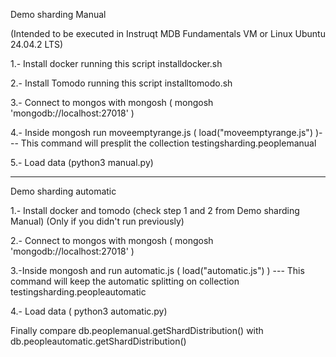 Demo sharding Manual

(Intended to be executed in Instruqt MDB Fundamentals VM or Linux Ubuntu 24.04.2 LTS)

1.- Install docker running this script installdocker.sh

2.- Install Tomodo running this script installtomodo.sh

3.- Connect to mongos with mongosh ( mongosh 'mongodb://localhost:27018' ) 

4.- Inside mongosh run moveemptyrange.js ( load("moveemptyrange.js") )--- This command will presplit the collection testingsharding.peoplemanual

5.- Load data (python3 manual.py)

---------------------------------------------
Demo sharding automatic

1.- Install docker and tomodo (check step 1 and 2 from Demo sharding Manual) (Only if you didn't run previously)

2.- Connect to mongos with mongosh ( mongosh 'mongodb://localhost:27018' ) 

3.-Inside mongosh and run automatic.js ( load("automatic.js") ) --- This command will keep the automatic splitting on collection testingsharding.peopleautomatic

4.- Load data ( python3 automatic.py)

Finally compare db.peoplemanual.getShardDistribution() with db.peopleautomatic.getShardDistribution()

